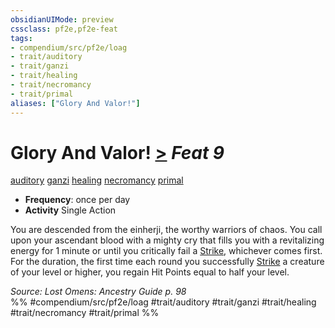 ```yaml
---
obsidianUIMode: preview
cssclass: pf2e,pf2e-feat
tags:
- compendium/src/pf2e/loag
- trait/auditory
- trait/ganzi
- trait/healing
- trait/necromancy
- trait/primal
aliases: ["Glory And Valor!"]
---
```

# Glory And Valor!  [>](../../Rules/core-rulebook/chapter-9-playing-the-game.md#Actions "Single Action") *Feat 9*  
[auditory](../../Rules/traits/auditory.md)  [ganzi](../../Rules/traits/ganzi-loag.md)  [healing](../../Rules/traits/healing.md)  [necromancy](../../Rules/traits/necromancy.md)  [primal](../../Rules/traits/primal.md)  

- **Frequency**: once per day
- **Activity** Single Action

You are descended from the einherji, the worthy warriors of chaos. You call upon your ascendant blood with a mighty cry that fills you with a revitalizing energy for 1 minute or until you critically fail a [Strike](../../Rules/actions/strike.md), whichever comes first. For the duration, the first time each round you successfully [Strike](../../Rules/actions/strike.md) a creature of your level or higher, you regain Hit Points equal to half your level.

*Source: Lost Omens: Ancestry Guide p. 98*  
%% #compendium/src/pf2e/loag #trait/auditory #trait/ganzi #trait/healing #trait/necromancy #trait/primal %%